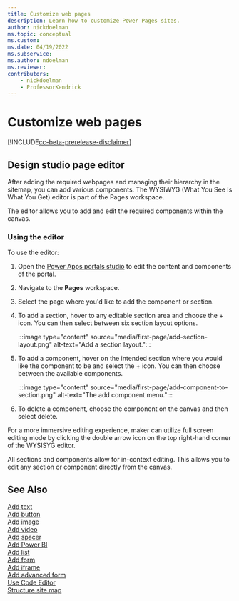 ```yaml
---
title: Customize web pages
description: Learn how to customize Power Pages sites.
author: nickdoelman
ms.topic: conceptual
ms.custom: 
ms.date: 04/19/2022
ms.subservice:
ms.author: ndoelman 
ms.reviewer: 
contributors:
    - nickdoelman
    - ProfessorKendrick
---
```


# Customize web pages

[!INCLUDE[cc-beta-prerelease-disclaimer](../includes/cc-beta-prerelease-disclaimer.md)]

## Design studio page editor

After adding the required webpages and managing their hierarchy in the sitemap, you can add various components. The WYSIWYG (What You See Is What You Get) editor is part of the Pages workspace.

The editor allows you to add and edit the required components within the canvas.

### Using the editor

To use the editor:

1. Open the [Power Apps portals studio](/getting-started/use-design-studio.md) to edit the content and components of the portal.

1. Navigate to the **Pages** workspace.

1. Select the page where you'd like to add the component or section.

1. To add a section, hover to any editable section area and choose the + icon. You can then select between six section layout options.

    :::image type="content" source="media/first-page/add-section-layout.png" alt-text="Add a section layout.":::

1. To add a component, hover on the intended section where you would like the component to be and select the + icon. You can then choose between the available components.  

    :::image type="content" source="media/first-page/add-component-to-section.png" alt-text="The add component menu.":::

1. To delete a component, choose the component on the canvas and then select delete.

For a more immersive editing experience, maker can utilize full screen editing mode by clicking the double arrow icon on the top right-hand corner of the WYSISYG editor.

All sections and components allow for in-context editing.  This allows you to edit any section or component directly from the canvas.

## See Also
[Add text](add-text.md)<br>
[Add button](add-button.md)<br>
[Add image](add-image.md)<br>
[Add video](add-video.md)<br>
[Add spacer](add-spacer.md)<br>
[Add Power BI](add-power-bi.md)<br>
[Add list](add-list.md)<br>
[Add form](add-form.md)<br>
[Add iframe](add-iframe.md)<br>
[Add advanced form](advanced-forms.md)<br>
[Use Code Editor](code-editor.md)<br>
[Structure site map](structure-site.md)<br>
